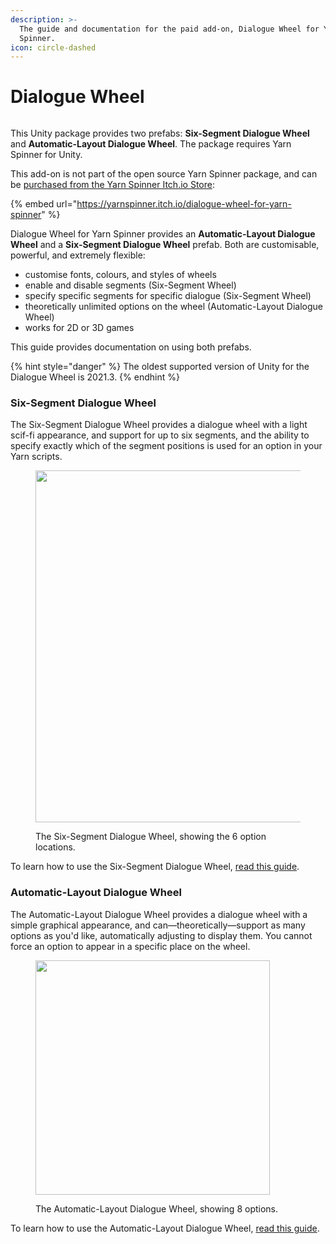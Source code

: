 ```yaml
---
description: >-
  The guide and documentation for the paid add-on, Dialogue Wheel for Yarn
  Spinner.
icon: circle-dashed
---
```


# Dialogue Wheel

<figure><img src="../../../.gitbook/assets/Dialogue Wheels - Banner.png" alt=""><figcaption></figcaption></figure>

This Unity package provides two prefabs: **Six-Segment Dialogue Wheel** and **Automatic-Layout Dialogue Wheel**. The package requires Yarn Spinner for Unity.

This add-on is not part of the open source Yarn Spinner package, and can be [purchased from the Yarn Spinner Itch.io Store](https://yarnspinner.itch.io/dialogue-wheel-for-yarn-spinner):

{% embed url="https://yarnspinner.itch.io/dialogue-wheel-for-yarn-spinner" %}

Dialogue Wheel for Yarn Spinner provides an **Automatic-Layout Dialogue Wheel** and a **Six-Segment Dialogue Wheel** prefab. Both are customisable, powerful, and extremely flexible:

* customise fonts, colours, and styles of wheels
* enable and disable segments (Six-Segment Wheel)
* specify specific segments for specific dialogue (Six-Segment Wheel)
* theoretically unlimited options on the wheel (Automatic-Layout Dialogue Wheel)
* works for 2D or 3D games

This guide provides documentation on using both prefabs.

{% hint style="danger" %}
The oldest supported version of Unity for the Dialogue Wheel is 2021.3.
{% endhint %}

### Six-Segment Dialogue Wheel

The Six-Segment Dialogue Wheel provides a dialogue wheel with a light scif-fi appearance, and support for up to six segments, and the ability to specify exactly which of the segment positions is used for an option in your Yarn scripts.

<figure><img src="../../../.gitbook/assets/six-segment-dialogue-wheel-example.png" alt="" width="563"><figcaption><p>The Six-Segment Dialogue Wheel, showing the 6 option locations.</p></figcaption></figure>

To learn how to use the Six-Segment Dialogue Wheel, [read this guide](using-six-segment-wheel.md).

### Automatic-Layout Dialogue Wheel

The Automatic-Layout Dialogue Wheel provides a dialogue wheel with a simple graphical appearance, and can—theoretically—support as many options as you'd like, automatically adjusting to display them. You cannot force an option to appear in a specific place on the wheel.

<figure><img src="../../../.gitbook/assets/automatic-wheel-example.png" alt="" width="375"><figcaption><p>The Automatic-Layout Dialogue Wheel, showing 8 options.</p></figcaption></figure>

To learn how to use the Automatic-Layout Dialogue Wheel, [read this guide](using-auto-layout-wheel.md).
